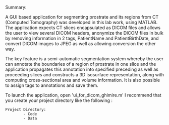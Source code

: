 Summary:

A GUI based application for segmenting prostrate and its regions from CT
(Computed Tomography) was developed in this lab work, using MATLAB.
The application expects CT slices encapsulated as DICOM files and allows
the user to view several DICOM headers, anonymize the DICOM files in bulk
by removing information in 2 tags, PatientName and PatientBirthDate, and
convert DICOM images to JPEG as well as allowing conversion the other
way.

The key feature is a semi-automatic segmentation system whereby the
user can annotate the boundaries of a region of prostrate in one slice and
the application propagates this annotation into specified preceding as well as
proceeding slices and constructs a 3D isosurface representation, along with
computing cross-sectional area and volume information. It is also possible
to assign tags to annotations and save them.

To launch the application, open 'ui_for_dicom_ghimire.m'
I recommend that you create your project directory like the following :

	Project Directory:
			- Code
			- Data
			


